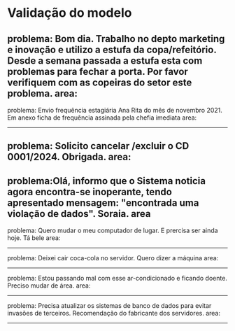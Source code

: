 # Validação do modelo

problema: Bom dia. Trabalho no depto marketing e inovação e utilizo a estufa da copa/refeitório. Desde a semana passada a estufa esta com problemas para fechar a porta. Por favor verifiquem com as copeiras do setor este problema.
area:
---

problema: Envio frequência estagiária Ana Rita do mês de novembro 2021. Em anexo ficha de frequência assinada pela chefia imediata
area: 

---
problema: Solicito cancelar /excluir o CD 0001/2024.
Obrigada.
area:
---

problema:Olá, informo que o Sistema noticia agora encontra-se inoperante, tendo apresentado mensagem: "encontrada uma violação de dados".
Soraia.
area
---

problema: Quero mudar o meu computador de lugar. E prercisa ser ainda hoje. Tá bele
area:

---

problema: Deixei cair coca-cola no servidor. Quero dizer a máquina
area:

---

problema: Estou passando mal com esse ar-condicionado e ficando doente. Preciso mudar de área.
area:

---

problema: Precisa atualizar os sistemas de banco de dados para evitar invasões de terceiros. Recomendação do fabricante dos servidores.
area:

---
